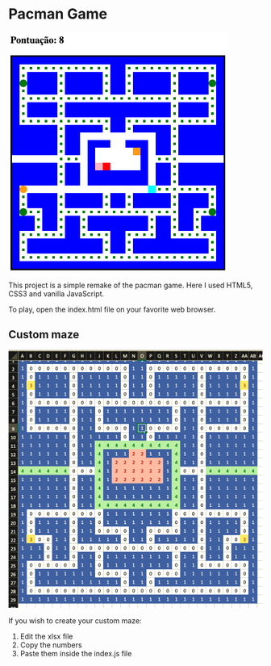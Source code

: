 # Pacman Game

![Screenshot do projeto](./images/projeto.png)

This project is a simple remake of the pacman game. Here I used HTML5, CSS3 and vanilla JavaScript.

To play, open the index.html file on your favorite web browser.

## Custom maze

![Screenshot do criador de labirintos](./images/labirinto.png)

If you wish to create your custom maze: 

1. Edit the xlsx file 
2. Copy the numbers
3. Paste them inside the index.js file
